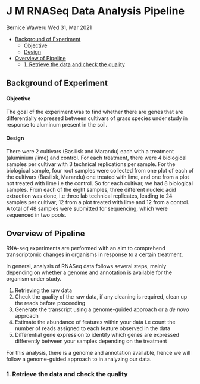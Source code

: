 J M RNASeq Data Analysis Pipeline
================
Bernice Waweru
Wed 31, Mar 2021

-   [Background of Experiment](#background-of-experiment)
    -   [Objective](#objective)
    -   [Design](#design)
-   [Overview of Pipeline](#overview-of-pipeline)
    -   [1. Retrieve the data and check the
        quality](#retrieve-the-data-and-check-the-quality)

## Background of Experiment

#### Objective

The goal of the experiment was to find whether there are genes that are
differentially expressed between cultivars of grass species under study
in response to aluminum present in the soil.

#### Design

There were 2 cultivars (Basilisk and Marandu) each with a treatment
(aluminium /lime) and control. For each treatment, there were 4
biological samples per cultivar with 3 technical replications per
sample. For the biological sample, four root samples were collected from
one plot of each of the cultivars (Basilisk, Marandu) one treated with
lime, and one from a plot not treated with lime i.e the control. So for
each cultivar, we had 8 biological samples. From each of the eight
samples, three different nucleic acid extraction was done, i.e three lab
technical replicates, leading to 24 samples per cultivar, 12 from a plot
treated with lime and 12 from a control. A total of 48 samples were
submitted for sequencing, which were sequenced in two pools.

## Overview of Pipeline

RNA-seq experiments are performed with an aim to comprehend
transcriptomic changes in organisms in response to a certain treatment.

In general, analysis of RNASeq data follows several steps, mainly
depending on whether a genome and annotation is available for the
organism under study.

1.  Retrieving the raw data
2.  Check the quality of the raw data, if any cleaning is required,
    clean up the reads before proceeding
3.  Generate the transcript using a genome-guided approach or a *de
    novo* approach
4.  Estimate the abundance of features within your data i.e count the
    number of reads assigned to each feature observed in the data
5.  Differential gene expression to identify which genes are expressed
    differently between your samples depending on the treatment

For this analysis, there is a genome and annotation available, hence we
will follow a genome-guided approach to in analyzing our data.

### 1. Retrieve the data and check the quality
